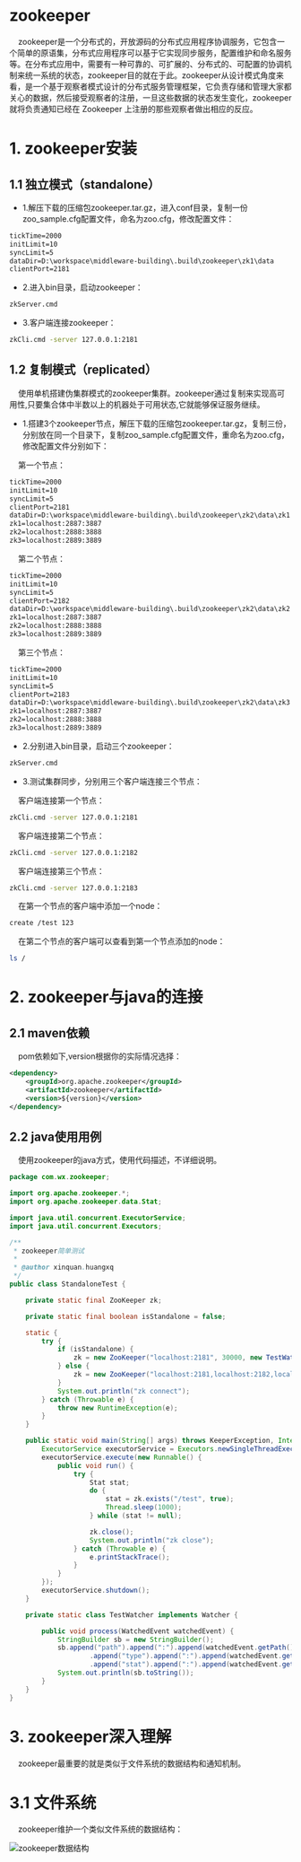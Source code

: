 zookeeper
=================
&nbsp;&nbsp;&nbsp;&nbsp;zookeeper是一个分布式的，开放源码的分布式应用程序协调服务，它包含一个简单的原语集，分布式应用程序可以基于它实现同步服务，配置维护和命名服务等。在分布式应用中，需要有一种可靠的、可扩展的、分布式的、可配置的协调机制来统一系统的状态，zookeeper目的就在于此。zookeeper从设计模式角度来看，是一个基于观察者模式设计的分布式服务管理框架，它负责存储和管理大家都关心的数据，然后接受观察者的注册，一旦这些数据的状态发生变化，zookeeper就将负责通知已经在 Zookeeper 上注册的那些观察者做出相应的反应。

# 1. zookeeper安装

## 1.1 独立模式（standalone）

- 1.解压下载的压缩包zookeeper.tar.gz，进入conf目录，复制一份zoo_sample.cfg配置文件，命名为zoo.cfg，修改配置文件：
~~~txt
tickTime=2000
initLimit=10
syncLimit=5
dataDir=D:\workspace\middleware-building\.build\zookeeper\zk1\data
clientPort=2181
~~~ 

- 2.进入bin目录，启动zookeeper：
~~~sh
zkServer.cmd
~~~

- 3.客户端连接zookeeper：
~~~sh
zkCli.cmd -server 127.0.0.1:2181
~~~

## 1.2 复制模式（replicated）
&nbsp;&nbsp;&nbsp;&nbsp;使用单机搭建伪集群模式的zookeeper集群。zookeeper通过复制来实现高可用性,只要集合体中半数以上的机器处于可用状态,它就能够保证服务继续。

- 1.搭建3个zookeeper节点，解压下载的压缩包zookeeper.tar.gz，复制三份，分别放在同一个目录下，复制zoo_sample.cfg配置文件，重命名为zoo.cfg，修改配置文件分别如下：

&nbsp;&nbsp;&nbsp;&nbsp;第一个节点：
~~~txt
tickTime=2000
initLimit=10
syncLimit=5
clientPort=2181
dataDir=D:\workspace\middleware-building\.build\zookeeper\zk2\data\zk1
zk1=localhost:2887:3887
zk2=localhost:2888:3888
zk3=localhost:2889:3889
~~~ 

&nbsp;&nbsp;&nbsp;&nbsp;第二个节点：
~~~txt
tickTime=2000
initLimit=10
syncLimit=5
clientPort=2182
dataDir=D:\workspace\middleware-building\.build\zookeeper\zk2\data\zk2
zk1=localhost:2887:3887
zk2=localhost:2888:3888
zk3=localhost:2889:3889
~~~ 

&nbsp;&nbsp;&nbsp;&nbsp;第三个节点：
~~~txt
tickTime=2000
initLimit=10
syncLimit=5
clientPort=2183
dataDir=D:\workspace\middleware-building\.build\zookeeper\zk2\data\zk3
zk1=localhost:2887:3887
zk2=localhost:2888:3888
zk3=localhost:2889:3889
~~~ 

- 2.分别进入bin目录，启动三个zookeeper：
~~~sh
zkServer.cmd
~~~

- 3.测试集群同步，分别用三个客户端连接三个节点：

&nbsp;&nbsp;&nbsp;&nbsp;客户端连接第一个节点：
~~~sh
zkCli.cmd -server 127.0.0.1:2181
~~~

&nbsp;&nbsp;&nbsp;&nbsp;客户端连接第二个节点：
~~~sh
zkCli.cmd -server 127.0.0.1:2182
~~~

&nbsp;&nbsp;&nbsp;&nbsp;客户端连接第三个节点：
~~~sh
zkCli.cmd -server 127.0.0.1:2183
~~~

&nbsp;&nbsp;&nbsp;&nbsp;在第一个节点的客户端中添加一个node：
~~~sh
create /test 123
~~~

&nbsp;&nbsp;&nbsp;&nbsp;在第二个节点的客户端可以查看到第一个节点添加的node：
~~~sh
ls /
~~~

# 2. zookeeper与java的连接

## 2.1 maven依赖

&nbsp;&nbsp;&nbsp;&nbsp;pom依赖如下,version根据你的实际情况选择：
~~~xml
<dependency>
    <groupId>org.apache.zookeeper</groupId>
    <artifactId>zookeeper</artifactId>
    <version>${version}</version>
</dependency>
~~~

## 2.2 java使用用例

&nbsp;&nbsp;&nbsp;&nbsp;使用zookeeper的java方式，使用代码描述，不详细说明。
~~~java
package com.wx.zookeeper;

import org.apache.zookeeper.*;
import org.apache.zookeeper.data.Stat;

import java.util.concurrent.ExecutorService;
import java.util.concurrent.Executors;

/**
 * zookeeper简单测试
 *
 * @author xinquan.huangxq
 */
public class StandaloneTest {

    private static final ZooKeeper zk;

    private static final boolean isStandalone = false;

    static {
        try {
            if (isStandalone) {
                zk = new ZooKeeper("localhost:2181", 30000, new TestWatcher());
            } else {
                zk = new ZooKeeper("localhost:2181,localhost:2182,localhost:2183", 30000, new TestWatcher());
            }
            System.out.println("zk connect");
        } catch (Throwable e) {
            throw new RuntimeException(e);
        }
    }

    public static void main(String[] args) throws KeeperException, InterruptedException {
        ExecutorService executorService = Executors.newSingleThreadExecutor();
        executorService.execute(new Runnable() {
            public void run() {
                try {
                    Stat stat;
                    do {
                        stat = zk.exists("/test", true);
                        Thread.sleep(1000);
                    } while (stat != null);

                    zk.close();
                    System.out.println("zk close");
                } catch (Throwable e) {
                    e.printStackTrace();
                }
            }
        });
        executorService.shutdown();
    }

    private static class TestWatcher implements Watcher {

        public void process(WatchedEvent watchedEvent) {
            StringBuilder sb = new StringBuilder();
            sb.append("path").append(":").append(watchedEvent.getPath()).append(" ")
                    .append("type").append(":").append(watchedEvent.getType()).append(" ")
                    .append("stat").append(":").append(watchedEvent.getState()).append(" ");
            System.out.println(sb.toString());
        }
    }
}
~~~

# 3. zookeeper深入理解

&nbsp;&nbsp;&nbsp;&nbsp;zookeeper最重要的就是类似于文件系统的数据结构和通知机制。

# 3.1 文件系统

&nbsp;&nbsp;&nbsp;&nbsp;zookeeper维护一个类似文件系统的数据结构：

![zookeeper数据结构](static/zookeeper数据结构.png)
 
